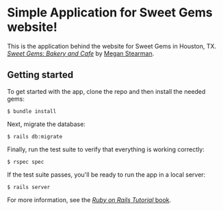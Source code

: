 # Simple Application for Sweet Gems website!

This is the application behind the website for Sweet Gems in Houston, TX.
[*Sweet Gems:
Bakery and Cafe*](http://www.sweetgems.com/)
by [Megan Stearman](http://www.megstearman.com/).


## Getting started

To get started with the app, clone the repo and then install the needed gems:

```
$ bundle install
```

Next, migrate the database:

```
$ rails db:migrate
```

Finally, run the test suite to verify that everything is working correctly:

```
$ rspec spec
```

If the test suite passes, you'll be ready to run the app in a local server:

```
$ rails server
```

For more information, see the
[*Ruby on Rails Tutorial* book](http://www.railstutorial.org/book).